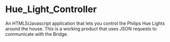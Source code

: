 # Hue_Light_Controller
An HTML5/Javascript application that lets you control the Philips Hue Lights around the house. This is a working product that uses JSON requests to communicate with the Bridge. 
